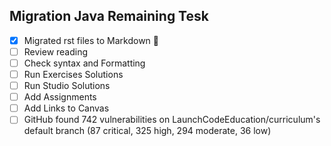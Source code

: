 ## Migration Java Remaining Tesk 
- [x] Migrated rst files to Markdown :tada:
- [ ] Review reading
- [ ] Check syntax and Formatting
- [ ] Run Exercises Solutions
- [ ] Run Studio Solutions
- [ ] Add Assignments 
- [ ] Add Links to Canvas
- [ ] GitHub found 742 vulnerabilities on LaunchCodeEducation/curriculum's default branch (87 critical, 325 high, 294 moderate, 36 low)
